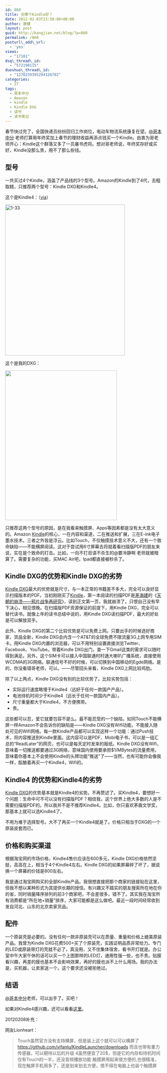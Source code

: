 ```yaml
---
id: 860
title: 买哪个Kindle好？
date: 2012-02-03T23:50:00+00:00
author: 康健
layout: post
guid: http://kangjian.net/blog/?p=860
permalink: /860
posturl\_add\_url:
  - 'yes'
views:
  - "17101"
dsq\_thread\_id:
  - "572190115"
duoshuo\_thread\_id:
  - "1270239395294126702"
categories:
  - IT
tags:
  - 哥本中分
  - Amazon
  - kindle
  - Kindle DXG
  - 读书
  - 读书笔记
---
```

春节快过完了，全国快递员纷纷回归工作岗位，电动车物流系统康复在望。<a href="http://weibo.com/u/1946958941" target="_blank">@哥本中分</a> 老师打算用年终奖加上春节的理财收益再添点钱买一个Kindle。由衷为哥老师开心：Kindle这个群落又多了一员屠书虎将。想对哥老师说，年终奖存好或买好，Kindle没那么贵，用不了那么些钱。

## 型号

一共买过4个Kindle，涵盖了产品线的3个型号。Amazon的Kindle到了4代，去粗取精，只推荐两个型号：Kindle DXG和Kindle4。

这个是Kindle4：（<a href="http://en.wikipedia.org/wiki/File:Kindle4.jpg" target="_blank">via</a>）

[<img title="1-33" src="http://kangjian.net/blog/wp-content/uploads/2012/02/1-33_thumb.jpg" alt="1-33" width="385" height="484" border="0" />][1]

这个是我的DXG：

<img src="http://kangjian.net/blog/wp-content/uploads/2012/01/AC351A2D-680E-4A5A-915B-E21C5714A963.jpg" alt="" width="359" height="480" />

只推荐这两个型号的原因，是在我看来触摸屏、Apps等因素都是没有太大意义的。Amazon <a href="http://kangjian.net/blog/tag/kindle/" target="_blank">Kindle</a>的核心，一在内容和渠道，二在推送和扩展，三在E-ink电子墨水技术。三者之外皆是浮云。比如Touch，不仅触摸技术意义不大，还有一个致命缺陷——不能横屏阅读。这对于尝试用6寸屏幕去将就着看扫描版PDF的朋友来说，实在是个致命的打击。比如，一向不打诳语不杀生的@要冷静啊 老师就被暗算了。需要复杂的功能，买MAC Air吧，Ipad都直接被秒杀了。

## Kindle DXG的优势和Kindle DXG的劣势

<a href="http://kangjian.net/blog/tag/kindle-dxg/" target="_blank">Kindle DXG</a>最大的优势就是尺寸，与一本正常的书籍差不多大，完全可以良好显示扫描版本的PDF。当初刚刚买了[Kindle][2]，第一本阅读的扫描PDF是<a href="http://kangjian.net/blog/tag/%e8%8c%85%e6%b5%b7%e5%bb%ba/" target="_blank">茅海建</a>的《<a href="http://kangjian.net/blog/tag/%e5%a4%a9%e6%9c%9d%e7%9a%84%e5%b4%a9%e6%ba%83/" target="_blank">天朝的崩溃——鸦片战争再研究</a>》，读到正文第一页，我就崩溃了。只恨自己没有早下决心，相见恨晚。在扫描版PDF资源保证的前提下，用Kindle DXG，完全可以替代读书。就像上年的读书总结中说的，用Kindle DXG读扫描PDF，最大的好处是可以解放双手。

此外，Kindle DXG的第二个比较优势是可以免费上网。只要出手的时候选好商家，货品全新，Kindle DXG会内含一个AT&T的全球免费不限流量3G上网专用SIM卡。用Kindle DXG内置的浏览器，可以不用特别设置直接浏览Twitter、Facebook、YouTube。带着Kindle DXG出门，查一下Gmail这类的需求可以随时得到满足。另外，这个SIM卡可以接入中国联通村村通大喇叭广播系统，直接使用WCDMA的3G网络。联通信号不好的时候，可以切换到中国移动的Egde网络。是的，你没看错哥老师，可以。——尽管回头来看，Kindle DXG上网比较鸡肋。

除了以上两点，Kindle DXG没有别的比较优势了。比较劣势包括：

  * 实际运行速度略慢于Kindle4（远好于任何一款国产产品）。
  * 电池待机时间少于Kindle4（远长于任何一款国内产品）。
  * 尺寸重量都大于Kindle4，不方便携带。
  * 贵。

这些都可以忍，爱它就要包容不是么。最不能忍受的一个缺陷，如同Touch不能横屏一样Amazon不会告诉你的缺陷是——Kindle DXG没有Wifi功能，不能接入随处可见的Wifi网络。每一款Kindle产品都可以实现这样一个功能：通过Push技术，将内容推送到Kindle里面。这内容可以是PDF、Mobi电子书，可以是一组汇总的“ReadLater”的网页，也可以是每天定时发来的报纸。Kindle DXG没有Wifi，意味着一切推送都要通过3G网络，意味国内使用要承担$1/MBytes的流量费用，意味着你基本上不会使用Kindle的头牌功能“推送”了——当然，也有可能你会像我一样，酝酿着再买一个Kindle4，Wifi的。

## Kindle4 的优势和Kindle4的劣势

[Kindle DXG][3]的优势基本就是Kindle4的劣势。不再赘述了。买Kindle4，要想好一个问题：生命中可不可以没有扫描版PDF？相信我，这个世界上绝大多数的人是不需要扫描版PDF的。所以我并不是不推荐Kindle4。比如，你只喜欢茅盾文学奖，那基本上就可以选Kindle4了。

不用为难于选择型号。大不了再买一个Kindle4就是了。价格只相当于DXG的一个原装皮套而已。

## 价格和购买渠道

根据淘宝网的市场价格，Kindle4售价应该在600多元，Kindle DXG价格依然坚挺，高高在上，相当于4个Kindle4左右。Kindle DXG的如果屏幕碎了坏了，据说换一个屏幕的价钱是800左右。

我是通过淘宝网购买的全部Kindle产品。我很想直接把那个商家的链接贴在这里，但我不想以某种形式为其提供长期的授信。有兴趣又不踏实的朋友搜索所在地在你的省，同时销量降序排列的前3个商家吧，不会差很多，错不了。其实我在淘宝所有消费都是“所在地+销量”排序，大家可能都是这么做吧。最近一段时间经常收到发自河北、山东的北京卖家货品。

## 配件

一个原装壳是必要的。没有任何一款非原装壳可以在质量、重量和价格上媲美原装产品。我曾为Kindle DXG花费500+买了个原装壳，实践证明品质非常给力。专门的LED或原装带灯的壳就不必了，真没用，又不住集体宿舍，看书开灯就是。办公室中午大家午休的话可以买一个上图那样的LED灯，通用性强一些，也不贵。贴膜看兴趣，再差的膜也基本不会影响效果，再好的膜也派不上什么用场。我的办法是，买机器，让卖家送一个。这个要求还没被拒绝过。

## 结语

<a href="http://weibo.com/u/1946958941" target="_blank">@哥本中分</a>老师，可以出手了。买吧！

如果对Kindle4感兴趣，还可以看看<a href="http://www.xuying.org/2011/02/better-kindle-better-reading.html" target="_blank">这里</a>。

20120208补充：

网友Lionheart： 

> Touch虽然官方没有支持横屏，但是装上这个就可以可以横屏了 <a href="https://github.com/yifanlu/KindleLauncher/downloads" target=_blank>https://github.com/yifanlu/KindleLauncher/downloads</a> 而且也带有重力传感器，可以期待以后的升级
> 4虽然便宜了20$，但是它的内存和待机时间仅有Touch的一半，还没音频播放功能
> 触摸屏用起来很方便的,也很精准，现在触屏手机用多了，还是划来划去方便，恨不得在电脑上也装个触摸屏

[1]:	http://kangjian.net/blog/wp-content/uploads/2012/02/1-33.jpg
[2]:	http://kangjian.net/blog/tag/kindle/
[3]:	http://kangjian.net/blog/tag/kindle-dxg/